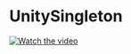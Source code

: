 # UnitySingleton
[![Watch the video](https://youtu.vi/NEkNDQabRyY/maxresdefault.jpg)](https://youtu.be/NEkNDQabRyY)
